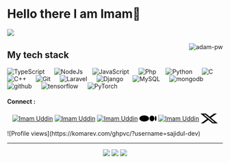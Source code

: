 # Hello there I am Imam👋

![](https://github.com/halfrost/halfrost/blob/master/icons/header_.png)


<p><img align="right" src="https://github.com/Adam-pw/Adam-pw/blob/main/animation_500_kxa883sd.gif" alt="adam-pw" /></p>

## My tech stack

<p align="left"> 

  <a> 
    <img alt="TypeScript" src="https://img.shields.io/badge/-TypeScript-blue?logo=Typescript&logoColor=black">
  </a> 
  &emsp;
  <a> 
    <img alt="NodeJs" src="https://img.shields.io/badge/-NodeJS-green?logo=node.js&Color=white">
  </a> 
  &emsp;
  <a> 
     <img alt="JavaScript" src="https://img.shields.io/badge/JavaScript%20-%23F7DF1E.svg?logo=javascript&logoColor=black">
   </a>
  &emsp;
  <a> 
    <img alt="Php" src="https://img.shields.io/badge/php-logo%3Dphp%26logoColor%3Dwhite?logo=php&logoColor=white&labelColor=blue&color=blue">
  </a>
  &emsp;
   <a>
    <img alt="Python" src="https://img.shields.io/badge/Python%20-%2314354C.svg?logo=python&logoColor=white">
  </a>
  &emsp;

  <a>
    <img alt="C" src="https://img.shields.io/badge/-logo%3DlogoColor%3Dred?logo=c&logoColor=white">
  </a>
  &emsp;
  <a>
    <img alt="C++" src="https://img.shields.io/badge/-logo%3DlogoColor%3Dred?logo=c%2B%2B&logoColor=green&color=white">
  </a>
  &emsp;
  
  <a>
    <img alt="Git" src="https://img.shields.io/badge/-git-red?logo=git&logoColor=white"/>
  </a>
  &emsp; 
  
  <a>
    <img alt="Laravel" src="https://img.shields.io/badge/Laravel-logo%3DlogoColor%3Dred?logo=Laravel&logoColor=red&labelColor=white&color=white"/>
  </a>
  &emsp; 
  
  <a> 
    <img alt="Django" src="https://img.shields.io/badge/-Django-green?logo=django&Color=white">
  </a> 
  &emsp;
  <a> 
     <img alt="MySQL" src="https://img.shields.io/badge/MySQL-logo%3DlogoColor%3Dred?logo=MySQL&logoColor=white&labelColor=blue&color=orange">
   </a>
  &emsp;
  <a> 
     <img alt="mongodb" src="https://img.shields.io/badge/-mongoDb-green?logo=mongodb&logoColor=white">
   </a>
  &emsp;
  <a> 
    <img alt="github" src="https://img.shields.io/badge/-GitHub-black?logo=github&logoColor=white">
  </a>
  &emsp;
   <a>
    <img alt="tensorflow" src="https://img.shields.io/badge/-tensorflow-orange?logo=tensorflow&logoColor=white">
  </a>
  &emsp;
   <a>
    <img alt="PyTorch" src="https://img.shields.io/badge/PyTorch-logo%3DlogoColor?logo=PyTorch&logoColor=orange&color=white">
  </a>
  
</p>

#### Connect :
<p align="center">
<a href="https://www.linkedin.com/in/imam-uddin-iu/" target="blank"><img align="center"
      src="https://raw.githubusercontent.com/rahuldkjain/github-profile-readme-generator/master/src/images/icons/Social/linked-in-alt.svg"
      alt="Imam Uddin" height="25" width="40" /></a>
<a href="https://www.instagram.com/imam_uddin_48/" target="blank"><img align="center"
      src="https://raw.githubusercontent.com/rahuldkjain/github-profile-readme-generator/master/src/images/icons/Social/instagram.svg"
      alt="Imam Uddin" height="25" width="40" /></a>
<a href="mailto:imamuddin48@gmail.com" target="blank"><img align="center"
      src="https://skillicons.dev/icons?i=gmail&theme=light"
      alt="Imam Uddin" height="25" width="40" /></a>
<a href="https://medium.com/@imamuddinbd" target="blank"><img align="center"
      src="https://raw.githubusercontent.com/CLorant/readme-social-icons/main/large/colored/medium.svg"
      alt="Imam Uddin" height="25" width="40" /></a>
<a href="https://www.cloudskillsboost.google/public_profiles/50316a5b-c365-4c28-87c6-98a206158acb" target="blank"><img align="center"
      src="https://skillicons.dev/icons?i=gcp&theme=light"
      alt="Imam Uddin" height="25" width="40" /></a>   
<a href="https://x.com/ImamUddin_bd" target="blank"><img align="center"
      src="https://raw.githubusercontent.com/CLorant/readme-social-icons/main/large/colored/twitter-x.svg"
      alt="Imam Uddin" height="25" width="40" /></a>         

</p>
![Profile views](https://komarev.com/ghpvc/?username=sajidul-dev)

-----
<p align="center">
  <img height="50%" width="auto" src ="https://github-readme-stats.vercel.app/api?username=IU-Imam&show_icons=true&count_private=true&theme=darcula&hide_border=true&hide=issues,contribs&bg_color=00000000">
  <img height="50%" width="auto" src ="https://github-readme-stats.vercel.app/api/top-langs/?username=IU-Imam&layout=compact&hide_border=true&theme=darcula&bg_color=00000000&langs_count=6&hide=jupyter%20notebook,tex,css,php">
  <img src ="https://github-readme-streak-stats.herokuapp.com?user=IU-Imam&theme=darcula&hide_border=true&background=FFFFFF00">
  <br>
  <br>
 </p>
